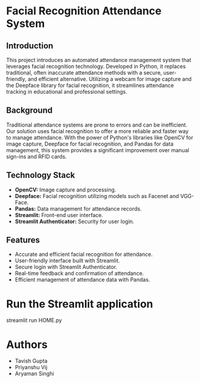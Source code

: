 # Facial Recognition Attendance System

## Introduction
This project introduces an automated attendance management system that leverages facial recognition technology. Developed in Python, it replaces traditional, often inaccurate attendance methods with a secure, user-friendly, and efficient alternative. Utilizing a webcam for image capture and the Deepface library for facial recognition, it streamlines attendance tracking in educational and professional settings.

## Background
Traditional attendance systems are prone to errors and can be inefficient. Our solution uses facial recognition to offer a more reliable and faster way to manage attendance. With the power of Python's libraries like OpenCV for image capture, Deepface for facial recognition, and Pandas for data management, this system provides a significant improvement over manual sign-ins and RFID cards.

## Technology Stack
- **OpenCV:** Image capture and processing.
- **Deepface:** Facial recognition utilizing models such as Facenet and VGG-Face.
- **Pandas:** Data management for attendance records.
- **Streamlit:** Front-end user interface.
- **Streamlit Authenticator:** Security for user login.

## Features
- Accurate and efficient facial recognition for attendance.
- User-friendly interface built with Streamlit.
- Secure login with Streamlit Authenticator.
- Real-time feedback and confirmation of attendance.
- Efficient management of attendance data with Pandas.

# Run the Streamlit application
streamlit run HOME.py

# Authors
- Tavish Gupta
- Priyanshu Vij
- Aryaman Singhi
